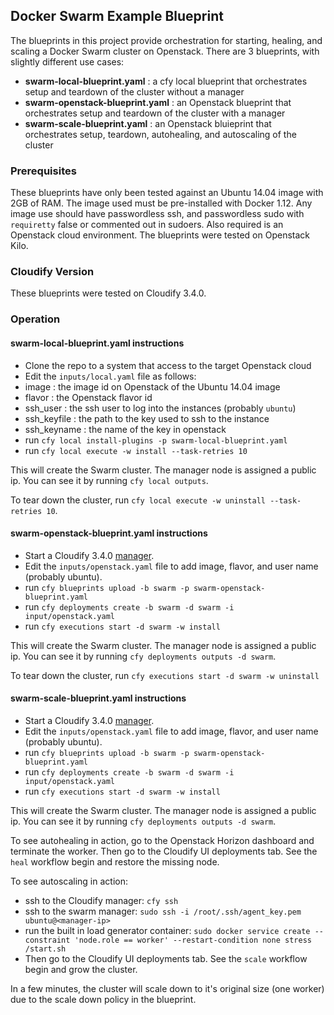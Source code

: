 ## Docker Swarm Example Blueprint

The blueprints in this project provide orchestration for starting, healing, and scaling a Docker Swarm cluster on Openstack.  There are 3 blueprints, with slightly different use cases:
* **swarm-local-blueprint.yaml** : a cfy local blueprint that orchestrates setup and teardown of the cluster without a manager
* **swarm-openstack-blueprint.yaml** : an Openstack blueprint that orchestrates setup and teardown of the cluster with a manager
* **swarm-scale-blueprint.yaml** : an Openstack bluieprint that orchestrates setup, teardown, autohealing, and autoscaling of the cluster

### Prerequisites

These blueprints have only been tested against an Ubuntu 14.04 image with 2GB of RAM.  The image used must be pre-installed with Docker 1.12.  Any image use should have passwordless ssh, and passwordless sudo with `requiretty` false or commented out in sudoers.  Also required is an Openstack cloud environment.  The blueprints were tested on Openstack Kilo.

### Cloudify Version

These blueprints were tested on Cloudify 3.4.0.

### Operation

#### swarm-local-blueprint.yaml instructions

* Clone the repo to a system that access to the target Openstack cloud
* Edit the `inputs/local.yaml` file as follows:
 * image : the image id on Openstack of the Ubuntu 14.04 image
 * flavor : the Openstack flavor id
 * ssh_user : the ssh user to log into the instances (probably `ubuntu`)
 * ssh_keyfile : the path to the key used to ssh to the instance
 * ssh_keyname : the name of the key in openstack
* run `cfy local install-plugins -p swarm-local-blueprint.yaml`
* run `cfy local execute -w install --task-retries 10`

This will create the Swarm cluster.  The manager node is assigned a public ip.  You can see it by running `cfy local outputs`.

To tear down the cluster, run `cfy local execute -w uninstall --task-retries 10`.

#### swarm-openstack-blueprint.yaml instructions

* Start a Cloudify 3.4.0 [manager](http://docs.getcloudify.org/3.4.0/manager/bootstrapping/).
* Edit the `inputs/openstack.yaml` file to add image, flavor, and user name (probably ubuntu).
* run `cfy blueprints upload -b swarm -p swarm-openstack-blueprint.yaml`
* run `cfy deployments create -b swarm -d swarm -i input/openstack.yaml`
* run `cfy executions start -d swarm -w install`

This will create the Swarm cluster.  The manager node is assigned a public ip.  You can see it by running `cfy deployments outputs -d swarm`.

To tear down the cluster, run `cfy executions start -d swarm -w uninstall`

#### swarm-scale-blueprint.yaml instructions

* Start a Cloudify 3.4.0 [manager](http://docs.getcloudify.org/3.4.0/manager/bootstrapping/).
* Edit the `inputs/openstack.yaml` file to add image, flavor, and user name (probably ubuntu).
* run `cfy blueprints upload -b swarm -p swarm-openstack-blueprint.yaml`
* run `cfy deployments create -b swarm -d swarm -i input/openstack.yaml`
* run `cfy executions start -d swarm -w install`

This will create the Swarm cluster.  The manager node is assigned a public ip.  You can see it by running `cfy deployments outputs -d swarm`.

To see autohealing in action, go to the Openstack Horizon dashboard and terminate the worker.  Then go to the Cloudify UI deployments tab.  See the `heal` workflow begin and restore the missing node.

To see autoscaling in action:
* ssh to the Cloudify manager: `cfy ssh`
* ssh to the swarm manager: `sudo ssh -i /root/.ssh/agent_key.pem ubuntu@<manager-ip>`
* run the built in load generator container: `sudo docker service create --constraint 'node.role == worker' --restart-condition none stress /start.sh`
* Then go to the Cloudify UI deployments tab.  See the `scale` workflow begin and grow the cluster.

In a few minutes, the cluster will scale down to it's original size (one worker) due to the scale down policy in the blueprint.


